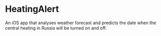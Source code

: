 # HeatingAlert
An iOS app that analyses weather forecast and predicts the date when the central heating in Russia will be turned on and off. 
